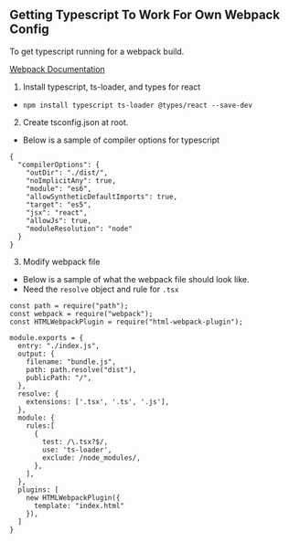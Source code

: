 ## Getting Typescript To Work For Own Webpack Config

To get typescript running for a webpack build.

[Webpack Documentation](https://webpack.js.org/guides/typescript/)

1. Install typescript, ts-loader, and types for react
- `npm install typescript ts-loader @types/react --save-dev`
2. Create tsconfig.json at root.
- Below is a sample of compiler options for typescript

```
{
  "compilerOptions": {
    "outDir": "./dist/",
    "noImplicitAny": true,
    "module": "es6",
    "allowSyntheticDefaultImports": true,
    "target": "es5",
    "jsx": "react",
    "allowJs": true,
    "moduleResolution": "node"
  }
}
```

3. Modify webpack file
- Below is a sample of what the webpack file should look like.
- Need the `resolve` object and rule for `.tsx`

```
const path = require("path");
const webpack = require("webpack");
const HTMLWebpackPlugin = require("html-webpack-plugin");

module.exports = {
  entry: "./index.js",
  output: {
    filename: "bundle.js",
    path: path.resolve("dist"),
    publicPath: "/",
  },
  resolve: {
    extensions: ['.tsx', '.ts', '.js'],
  },
  module: {
    rules:[
      {
        test: /\.tsx?$/,
        use: 'ts-loader',
        exclude: /node_modules/,
      },
    ], 
  },  
  plugins: [
    new HTMLWebpackPlugin({
      template: "index.html"
    }),
  ]
}
```